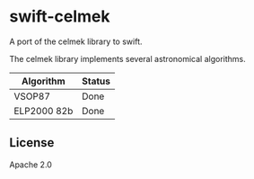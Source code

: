 # swift-celmek

A port of the celmek library to swift.

The celmek library implements several astronomical algorithms.

| Algorithm | Status
| --- | --- 
| VSOP87 | Done
| ELP2000 82b | Done

## License

Apache 2.0
